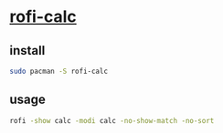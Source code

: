 # [rofi-calc](https://github.com/svenstaro/rofi-calc)

## install

```sh
sudo pacman -S rofi-calc
```

## usage

```sh
rofi -show calc -modi calc -no-show-match -no-sort
```

